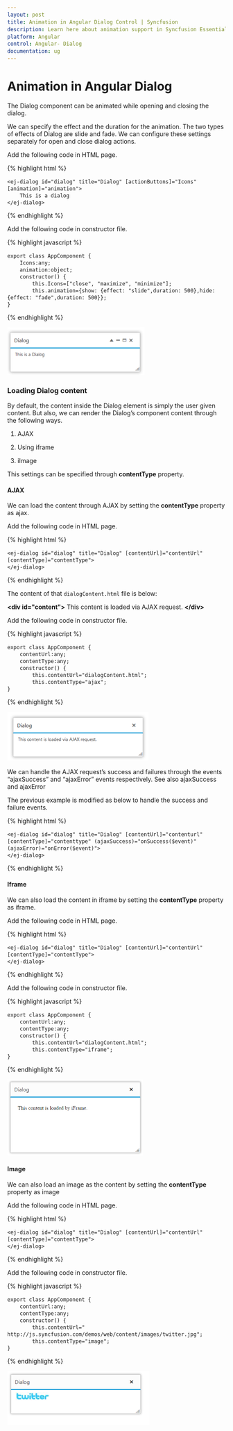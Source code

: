 ```yaml
---
layout: post
title: Animation in Angular Dialog Control | Syncfusion
description: Learn here about animation support in Syncfusion Essential Angular Dialog Control, its elements, and more.
platform: Angular
control: Angular- Dialog
documentation: ug
---
```


# Animation in Angular Dialog

The Dialog component can be animated while opening and closing the dialog.

We can specify the effect and the duration for the animation. The two types of effects of Dialog are slide and fade. We can configure these settings separately for open and close dialog actions.

Add the following code in HTML page.

{% highlight html %}

    <ej-dialog id="dialog" title="Dialog" [actionButtons]="Icons" [animation]="animation">
        This is a dialog
    </ej-dialog>

{% endhighlight %}

Add the following code in constructor file.

{% highlight javascript %}

    export class AppComponent {
        Icons:any;
        animation:object;
        constructor() {
            this.Icons=["close", "maximize", "minimize"];
            this.animation={show: {effect: "slide",duration: 500},hide: {effect: "fade",duration: 500}};
    }

{% endhighlight %}

![Animation](animation_images\animation_img1.png)


### Loading Dialog content

By default, the content inside the Dialog element is simply the user given content. But also, we can render the Dialog’s component content through the following ways.

1. AJAX

2. Using iframe

3. iImage

This settings can be specified through **contentType** property.


#### AJAX

We can load the content through AJAX by setting the **contentType** property as ajax.

Add the following code in HTML page.

{% highlight html %}

    <ej-dialog id="dialog" title="Dialog" [contentUrl]="contentUrl" [contentType]="contentType">
    </ej-dialog>

{% endhighlight %}


The content of that `dialogContent.html` file is below:

**&lt;div id="content"&gt;** This content is loaded via AJAX request. **&lt;/div&gt;**

Add the following code in constructor file.

{% highlight javascript %}

    export class AppComponent {
        contentUrl:any;
        contentType:any;
        constructor() {
            this.contentUrl="dialogContent.html";
            this.contentType="ajax";
    }

{% endhighlight %}

![Load content](animation_images\ajax_img1.png)

We can handle the AJAX request’s success and failures through the events “ajaxSuccess” and “ajaxError” events respectively. See also ajaxSuccess and ajaxError

The previous example is modified as below to handle the success and failure events.

{% highlight html %}

    <ej-dialog id="dialog" title="Dialog" [contentUrl]="contenturl" [contentType]="contenttype" (ajaxSuccess)="onSuccess($event)" (ajaxError)="onError($event)">
    </ej-dialog>

{% endhighlight %}






#### Iframe



We can also load the content in iframe by setting the **contentType** property as iframe.


Add the following code in HTML page.

{% highlight html %}

    <ej-dialog id="dialog" title="Dialog" [contentUrl]="contentUrl" [contentType]="contentType">
    </ej-dialog>

{% endhighlight %}

Add the following code in constructor file.

{% highlight javascript %}

    export class AppComponent {
        contentUrl:any;
        contentType:any;
        constructor() {
            this.contentUrl="dialogContent.html";
            this.contentType="iframe";
    }

{% endhighlight %}

![Frame](animation_images\iiframe_img1.png)


#### Image 

We can also load an image as the content by setting the **contentType** property as image

Add the following code in HTML page.

{% highlight html %}

    <ej-dialog id="dialog" title="Dialog" [contentUrl]="contentUrl" [contentType]="contentType">
    </ej-dialog>

{% endhighlight %}

Add the following code in constructor file.

{% highlight javascript %}

    export class AppComponent {
        contentUrl:any;
        contentType:any;
        constructor() {
            this.contentUrl=" http://js.syncfusion.com/demos/web/content/images/twitter.jpg";
            this.contentType="image";
    }

{% endhighlight %}


![Animation](animation_images\iimage-_img1.png)



